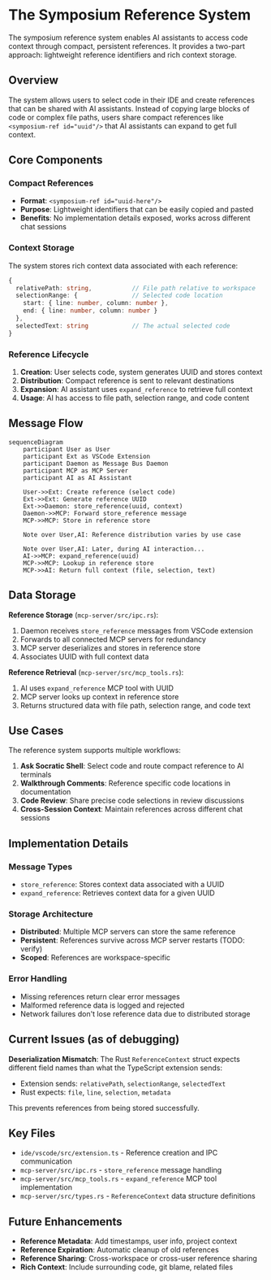 # The Symposium Reference System

The symposium reference system enables AI assistants to access code context through compact, persistent references. It provides a two-part approach: lightweight reference identifiers and rich context storage.

## Overview

The system allows users to select code in their IDE and create references that can be shared with AI assistants. Instead of copying large blocks of code or complex file paths, users share compact references like `<symposium-ref id="uuid"/>` that AI assistants can expand to get full context.

## Core Components

### Compact References
- **Format**: `<symposium-ref id="uuid-here"/>`
- **Purpose**: Lightweight identifiers that can be easily copied and pasted
- **Benefits**: No implementation details exposed, works across different chat sessions

### Context Storage
The system stores rich context data associated with each reference:
```typescript
{
  relativePath: string,           // File path relative to workspace
  selectionRange: {               // Selected code location
    start: { line: number, column: number },
    end: { line: number, column: number }
  },
  selectedText: string            // The actual selected code
}
```

### Reference Lifecycle
1. **Creation**: User selects code, system generates UUID and stores context
2. **Distribution**: Compact reference is sent to relevant destinations
3. **Expansion**: AI assistant uses `expand_reference` to retrieve full context
4. **Usage**: AI has access to file path, selection range, and code content

## Message Flow

```mermaid
sequenceDiagram
    participant User as User
    participant Ext as VSCode Extension  
    participant Daemon as Message Bus Daemon
    participant MCP as MCP Server
    participant AI as AI Assistant

    User->>Ext: Create reference (select code)
    Ext->>Ext: Generate reference UUID
    Ext->>Daemon: store_reference(uuid, context)
    Daemon->>MCP: Forward store_reference message
    MCP->>MCP: Store in reference store
    
    Note over User,AI: Reference distribution varies by use case
    
    Note over User,AI: Later, during AI interaction...
    AI->>MCP: expand_reference(uuid)
    MCP->>MCP: Lookup in reference store  
    MCP->>AI: Return full context (file, selection, text)
```

## Data Storage

**Reference Storage** (`mcp-server/src/ipc.rs`):
1. Daemon receives `store_reference` messages from VSCode extension
2. Forwards to all connected MCP servers for redundancy
3. MCP server deserializes and stores in reference store
4. Associates UUID with full context data

**Reference Retrieval** (`mcp-server/src/mcp_tools.rs`):
1. AI uses `expand_reference` MCP tool with UUID
2. MCP server looks up context in reference store
3. Returns structured data with file path, selection range, and code text

## Use Cases

The reference system supports multiple workflows:

1. **Ask Socratic Shell**: Select code and route compact reference to AI terminals
2. **Walkthrough Comments**: Reference specific code locations in documentation
3. **Code Review**: Share precise code selections in review discussions
4. **Cross-Session Context**: Maintain references across different chat sessions

## Implementation Details

### Message Types
- `store_reference`: Stores context data associated with a UUID
- `expand_reference`: Retrieves context data for a given UUID

### Storage Architecture
- **Distributed**: Multiple MCP servers can store the same reference
- **Persistent**: References survive across MCP server restarts (TODO: verify)
- **Scoped**: References are workspace-specific

### Error Handling
- Missing references return clear error messages
- Malformed reference data is logged and rejected
- Network failures don't lose reference data due to distributed storage

## Current Issues (as of debugging)

**Deserialization Mismatch**: The Rust `ReferenceContext` struct expects different field names than what the TypeScript extension sends:
- Extension sends: `relativePath`, `selectionRange`, `selectedText`  
- Rust expects: `file`, `line`, `selection`, `metadata`

This prevents references from being stored successfully.

## Key Files

- `ide/vscode/src/extension.ts` - Reference creation and IPC communication
- `mcp-server/src/ipc.rs` - `store_reference` message handling 
- `mcp-server/src/mcp_tools.rs` - `expand_reference` MCP tool implementation
- `mcp-server/src/types.rs` - `ReferenceContext` data structure definitions

## Future Enhancements

- **Reference Metadata**: Add timestamps, user info, project context
- **Reference Expiration**: Automatic cleanup of old references
- **Reference Sharing**: Cross-workspace or cross-user reference sharing
- **Rich Context**: Include surrounding code, git blame, related files